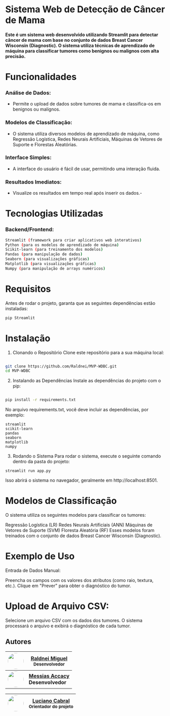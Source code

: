 # Sistema Web de Detecção de Câncer de Mama

#### Este é um sistema web desenvolvido utilizando Streamlit para detectar câncer de mama com base no conjunto de dados Breast Cancer Wisconsin (Diagnostic). O sistema utiliza técnicas de aprendizado de máquina para classificar tumores como benignos ou malignos com alta precisão.

# Funcionalidades

### Análise de Dados: 
- Permite o upload de dados sobre tumores de mama e classifica-os em benignos ou malignos.
### Modelos de Classificação:
- O sistema utiliza diversos modelos de aprendizado de máquina, como Regressão Logística, Redes Neurais Artificiais, Máquinas de Vetores de Suporte e Florestas Aleatórias.
### Interface Simples: 
- A interface do usuário é fácil de usar, permitindo uma interação fluida.
### Resultados Imediatos:
- Visualize os resultados em tempo real após inserir os dados.-

# Tecnologias Utilizadas
### Backend/Frontend:
```bash
Streamlit (framework para criar aplicativos web interativos)
Python (para os modelos de aprendizado de máquina)
Scikit-learn (para treinamento dos modelos)
Pandas (para manipulação de dados)
Seaborn (para visualizações gráficas)
Matplotlib (para visualizações gráficas)
Numpy (para manipulação de arrays numéricos)
```

# Requisitos
Antes de rodar o projeto, garanta que as seguintes dependências estão instaladas:

```Python (recomendado versão 3.7 ou superior)
pip Streamlit 
````
# Instalação
1. Clonando o Repositório
Clone este repositório para a sua máquina local:

````bash

git clone https://github.com/Raldnei/MVP-WDBC.git
cd MVP-WDBC
````

2. Instalando as Dependências
Instale as dependências do projeto com o pip:

````bash

pip install -r requirements.txt
````
No arquivo requirements.txt, você deve incluir as dependências, por exemplo:
````
streamlit
scikit-learn
pandas
seaborn
matplotlib
numpy
````
3. Rodando o Sistema
Para rodar o sistema, execute o seguinte comando dentro da pasta do projeto:
````
streamlit run app.py
````
Isso abrirá o sistema no navegador, geralmente em http://localhost:8501.

# Modelos de Classificação
O sistema utiliza os seguintes modelos para classificar os tumores:

Regressão Logística (LR)
Redes Neurais Artificiais (ANN)
Máquinas de Vetores de Suporte (SVM)
Floresta Aleatória (RF)
Esses modelos foram treinados com o conjunto de dados Breast Cancer Wisconsin (Diagnostic).

# Exemplo de Uso
Entrada de Dados Manual:

Preencha os campos com os valores dos atributos (como raio, textura, etc.).
Clique em "Prever" para obter o diagnóstico do tumor.
# Upload de Arquivo CSV:

Selecione um arquivo CSV com os dados dos tumores.
O sistema processará o arquivo e exibirá o diagnóstico de cada tumor.


## Autores

| <img src="https://avatars.githubusercontent.com/Raldnei" width="50" height="50" style="border-radius: 50%;"> | [**Raldnei Miguel**](https://github.com/Raldnei)<br><small>Desenvolvedor</small> |
|---------------------------------------------------------------|--------------------------------------------------------------------------------------|
| <img src="https://avatars.githubusercontent.com/Messias-Acacy" width="50" height="50" style="border-radius: 50%;"> | [**Messias Accacy**](https://github.com/Messias-Acacy)<br><strong>Desenvolvedor</strong> |

| <img src="https://media.licdn.com/dms/image/v2/C4D03AQFvGM-MhNmbLA/profile-displayphoto-shrink_100_100/profile-displayphoto-shrink_100_100/0/1516535088936?e=2147483647&v=beta&t=aeaVesMKGJCu5P5XFMYiEqsgNAK0jT7juJR2ESS9Png" width="50" height="50" style="border-radius: 50%;"> | [**Luciano Cabral**](https://br.linkedin.com/in/lucianocabral)<br><small>Orientador do projeto</small> |
|---------------------------------------------------------------|--------------------------------------------------------------------------------------------|

